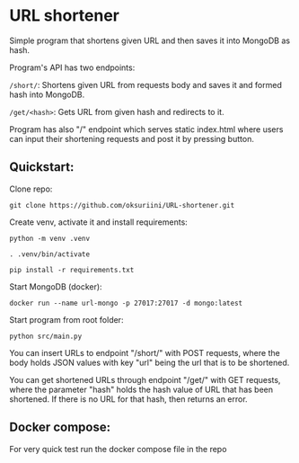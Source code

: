 # URL shortener

Simple program that shortens given URL and then saves it into MongoDB as hash.

Program's API has two endpoints:

`/short/`:
Shortens given URL from requests body and saves it and formed hash into MongoDB.

`/get/<hash>`:
Gets URL from given hash and redirects to it.

Program has also "/" endpoint which serves static index.html where users can input their shortening requests and post it by pressing button.

## Quickstart:

Clone repo:

`git clone https://github.com/oksuriini/URL-shortener.git`

Create venv, activate it and install requirements:

`python -m venv .venv`

`. .venv/bin/activate`

`pip install -r requirements.txt`

Start MongoDB (docker):

`docker run --name url-mongo -p 27017:27017 -d mongo:latest`

Start program from root folder:

`python src/main.py`

You can insert URLs to endpoint "/short/" with POST requests, where the body holds JSON values with key "url" being the url that is to be shortened.

You can get shortened URLs through endpoint "/get/<hash>" with GET requests, where the parameter "hash" holds the hash value of URL that has been shortened. If there is no URL for that hash, then returns an error.

## Docker compose:

For very quick test run the docker compose file in the repo

